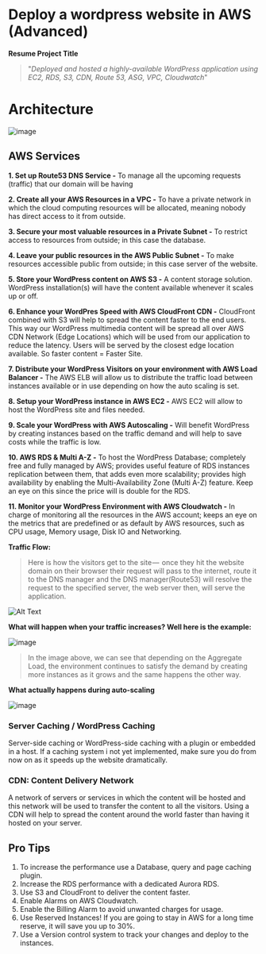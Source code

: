 # Deploy a wordpress website in AWS (Advanced)

**Resume Project Title**
> "_Deployed and hosted a highly-available WordPress application using EC2, RDS, S3, CDN, Route 53, ASG, VPC, Cloudwatch_"

# Architecture

![image](https://user-images.githubusercontent.com/124598875/224057245-7fa0df34-5ebd-40b8-b518-e4389be41354.png)

## AWS Services
 
**1. Set up Route53 DNS Service -** To manage all the upcoming requests (traffic) that our domain will be having

**2. Create all your AWS Resources in a VPC -** To have a private network in which the cloud computing resources will be allocated, meaning nobody has direct access to it from outside.

**3. Secure your most valuable resources in a Private Subnet -** To restrict access to resources from outside; in this case the database.

**4. Leave your public resources in the AWS Public Subnet -** To make resources accessible public from outside; in this case server of the website.

**5. Store your WordPress content on AWS S3 -** A content storage solution. WordPress installation(s) will have the content available whenever it scales up or off.

**6. Enhance your WordPres Speed with AWS CloudFront CDN -** CloudFront combined with S3 will help to spread the content faster to the end users. This way our WordPress multimedia content will be spread all over AWS CDN Network (Edge Locations) which will be used from our application to reduce the latency. Users will be served by the closest edge location available. So faster content = Faster Site.

**7. Distribute your WordPress Visitors on your environment with AWS Load Balancer -** The AWS ELB will allow us to distribute the traffic load between  instances available or in use depending on how the auto scaling is set.

**8. Setup your WordPress instance in AWS EC2 -** AWS EC2 will allow to host the  WordPress site and files needed.

**9. Scale your WordPress with AWS Autoscaling -** Will benefit WordPress by creating instances based on the traffic demand and will help to save costs while the traffic is low.

**10. AWS RDS & Multi A-Z -**  To host the WordPress Database; completely free and fully managed by AWS; provides useful feature of RDS instances replication between them, that adds even more scalability; provides high availability by enabling the Multi-Availability Zone (Multi A-Z) feature. Keep an eye on this since the price will is double for the RDS.

**11. Monitor your WordPress Environment with AWS Cloudwatch -** In charge of monitoring all the resources in the AWS account; keeps an eye on the metrics that are predefined or as default by AWS resources, such as CPU usage, Memory usage, Disk IO and Networking.

**Traffic Flow:**
> Here is how the visitors get to the site —  once they hit the website domain on their browser their request will pass to the internet, route it to the DNS manager and the DNS manager(Route53) will resolve the request to the specified server, the web server then, will serve the application.

![Alt Text](https://images.clickittech.com/wp-content/uploads/2018/07/scalable-wordpress.gif)



**What will happen when your traffic increases? Well here is the example:**

![image](https://user-images.githubusercontent.com/124598875/224066276-76f7f57a-4840-414e-8892-8507b4218845.png)

> In the image above, we can see that depending on the Aggregate Load, the environment continues to satisfy the demand by creating more instances as it grows and the same happens the other way.


**What actually happens during auto-scaling**

![image](https://images.clickittech.com/wp-content/uploads/2018/07/Wordpress-High-Performance-Scaling.gif)

### Server Caching / WordPress Caching

Server-side caching or WordPress-side caching with a plugin or embedded in a host. If a caching system i not yet implemented, make sure you do from now on as it speeds up the website dramatically.

### CDN: Content Delivery Network

A network of servers or services in which the content will be hosted and this network will be used to transfer the content to all the visitors.
Using a CDN will help to spread the content around the world faster than having it hosted on your server.

## Pro Tips

1. To increase the performance use a Database, query and page caching plugin.
2. Increase the RDS performance with a dedicated Aurora RDS.
3. Use S3 and CloudFront to deliver the content faster.
4. Enable Alarms on AWS Cloudwatch.
5. Enable the Billing Alarm to avoid unwanted charges for usage.
6. Use Reserved Instances! If you are going to stay in AWS for a long time reserve, it will save you up to 30%.
7. Use a Version control system to track your changes and deploy to the instances.

